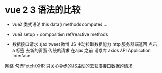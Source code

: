 # vue  2  3  语法的比较
- vue2  类式语法   this
    data()  methods  computed  ...
- vue3 
    setup + composition
    ref/reactive methods


- 数据接口请求
    ajax      tweet 微博     JS 主动拉取数据能力
    http    服务器端返回    点击a 标签   去新的页面       传统的请求  在ajax 之前
    请求库  axios
    API    Application  Interface







网络  勾选Fetch/XHR   只关心异步的JS主动的去获取接口数据的请求